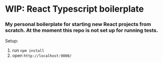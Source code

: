 # WIP: React Typescript boilerplate

### My personal boilerplate for starting new React projects from scratch. At the moment this repo is not set up for running tests.

Setup:
1) run
`npm install`
2) open
`http://localhost:9000/`
